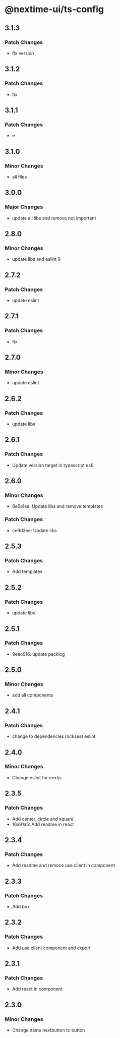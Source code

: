 # @nextime-ui/ts-config

## 3.1.3

### Patch Changes

- fix version

## 3.1.2

### Patch Changes

- fix

## 3.1.1

### Patch Changes

- e

## 3.1.0

### Minor Changes

- all files

## 3.0.0

### Major Changes

- update all libs and remove not important

## 2.8.0

### Minor Changes

- update libs and eslint 9

## 2.7.2

### Patch Changes

- update eslint

## 2.7.1

### Patch Changes

- fix

## 2.7.0

### Minor Changes

- update eslint

## 2.6.2

### Patch Changes

- update libs

## 2.6.1

### Patch Changes

- Update version target in typescript es6

## 2.6.0

### Minor Changes

- 8e5a1ea: Update libs and remove templates

### Patch Changes

- ce9d3ee: Update libs

## 2.5.3

### Patch Changes

- Add templates

## 2.5.2

### Patch Changes

- update libs

## 2.5.1

### Patch Changes

- 9eec616: update packlog

## 2.5.0

### Minor Changes

- add all components

## 2.4.1

### Patch Changes

- change to dependencies rockseat eslint

## 2.4.0

### Minor Changes

- Change eslint for nextjs

## 2.3.5

### Patch Changes

- Add center, circle and square
- 16a91a5: Add readme in react

## 2.3.4

### Patch Changes

- Add readme and remoce use client in component

## 2.3.3

### Patch Changes

- Add box

## 2.3.2

### Patch Changes

- Add use client component and export

## 2.3.1

### Patch Changes

- Add react in component

## 2.3.0

### Minor Changes

- Change name nextbutton to button
